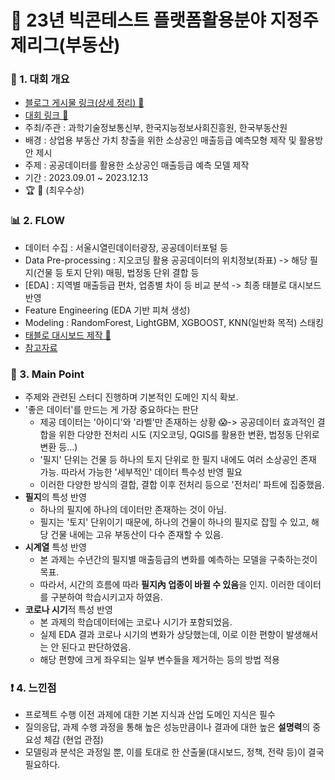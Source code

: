 # 📌 23년 빅콘테스트 플랫폼활용분야 지정주제리그(부동산)

### 📄 1. 대회 개요
  - [블로그 게시물 링크(상세 정리) 🔗](https://blog.naver.com/2hannseok/223295662908)
  - [대회 링크 🔗](https://bd.kma.go.kr/contest/info_05.do) 
  - 주최/주관 : 과학기술정보통신부, 한국지능정보사회진흥원, 한국부동산원
  - 배경 : 상업용 부동산 가치 창출을 위한 소상공인 매출등급 예측모형 제작 및 활용방안 제시
  - 주제 : 공공데이터를 활용한 소상공인 매출등급 예측 모델 제작
  - 기간 : 2023.09.01 ~ 2023.12.13
  - :trophy: 🥇 (최우수상)

### 📊  2. FLOW 
  - 데이터 수집 : 서울시열린데이터광장, 공공데이터포털 등
  - Data Pre-processing : 지오코딩 활용 공공데이터의 위치정보(좌표) -> 해당 필지(건물 등 토지 단위) 매핑, 법정동 단위 결합 등
  - [EDA] : 지역별 매출등급 편차, 업종별 차이 등 비교 분석 -> 최종 태블로 대시보드 반영
  - Feature Engineering (EDA 기반 피쳐 생성)
  - Modeling : RandomForest, LightGBM, XGBOOST, KNN(일반화 목적) 스태킹
  - [태블로 대시보드 제작 🔗](https://public.tableau.com/app/profile/seungyong.lee/viz/__16955237451750/sheet1)
  - [참고자료](https://github.com/Lee-han-seok/Data-Competition/blob/main/%E2%98%85%5B23.12%5D%20%EB%B9%85%EC%BD%98%ED%85%8C%EC%8A%A4%ED%8A%B8%20%ED%94%8C%EB%9E%AB%ED%8F%BC%ED%99%9C%EC%9A%A9%EB%B6%84%EC%95%BC%20%EC%A7%80%EC%A0%95%EC%A3%BC%EC%A0%9C%EB%A6%AC%EA%B7%B8(%EB%B6%80%EB%8F%99%EC%82%B0)/%EC%9A%B0%EB%A6%AC4Lee_%EC%B5%9C%EC%A2%85%EB%B0%9C%ED%91%9C%EC%9E%90%EB%A3%8C.pdf)

### 🎯 3. Main Point
- 주제와 관련된 스터디 진행하며 기본적인 도메인 지식 확보. 
- '좋은 데이터'를 만드는 게 가장 중요하다는 판단
  - 제공 데이터는 '아이디'와 '라벨'만 존재하는 상황 😱-> 공공데이터 효과적인 결합을 위한 다양한 전처리 시도 (지오코딩, QGIS를 활용한 변환, 법정동 단위로 변환 등...) 
  - '필지' 단위는 건물 등 하나의 토지 단위로 한 필지 내에도 여러 소상공인 존재 가능. 따라서 가능한 '세부적인' 데이터 특수성 반영 필요
  - 이러한 다양한 방식의 결합, 결합 이후 전처리 등으로 '전처리' 파트에 집중했음. 
- **필지**의 특성 반영
  - 하나의 필지에 하나의 데이터만 존재하는 것이 아님.
  - 필지는 '토지' 단위이기 때문에, 하나의 건물이 하나의 필지로 잡힐 수 있고, 해당 건물 내에는 고유 부동산이 다수 존재할 수 있음.
- **시계열** 특성 반영
  - 본 과제는 수년간의 필지별 매출등급의 변화를 예측하는 모델을 구축하는것이 목표.
  - 따라서, 시간의 흐름에 따라 **필지內 업종이 바뀔 수 있음**을 인지. 이러한 데이터를 구분하여 학습시키고자 하였음.
- **코로나 시기**적 특성 반영
  - 본 과제의 학습데이터에는 코로나 시기가 포함되었음.
  - 실제 EDA 결과 코로나 시기의 변화가 상당했는데, 이로 이한 편향이 발생해서는 안 된다고 판단하였음.
  - 해당 편향에 크게 좌우되는 일부 변수들을 제거하는 등의 방법 적용

### ❗ 4. 느낀점
- 프로젝트 수행 이전 과제에 대한 기본 지식과 산업 도메인 지식은 필수 
- 질의응답, 과제 수행 과정을 통해 높은 성능만큼이나 결과에 대한 높은 **설명력**의 중요성 체감 (현업 관점)
- 모델링과 분석은 과정일 뿐, 이를 토대로 한 산출물(대시보드, 정책, 전략 등)이 결국 필요하다. 
